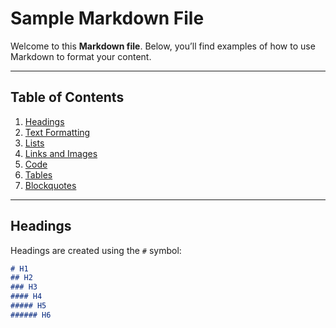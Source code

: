 # Sample Markdown File

Welcome to this **Markdown file**. Below, you’ll find examples of how to use Markdown to format your content.

---

## Table of Contents
1. [Headings](#headings)
2. [Text Formatting](#text-formatting)
3. [Lists](#lists)
4. [Links and Images](#links-and-images)
5. [Code](#code)
6. [Tables](#tables)
7. [Blockquotes](#blockquotes)

---

## Headings
Headings are created using the `#` symbol:

```markdown
# H1
## H2
### H3
#### H4
##### H5
###### H6

